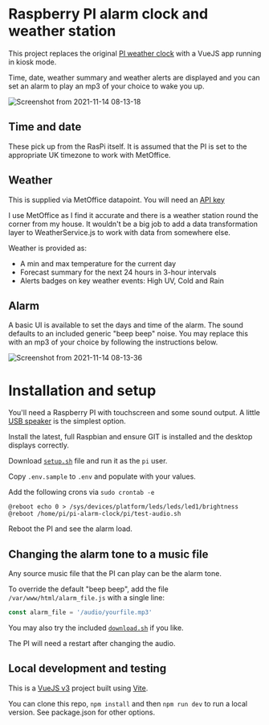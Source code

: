 # Raspberry PI alarm clock and weather station

This project replaces the original [PI weather clock](https://github.com/dmlogic/pi-clock-and-weather) with a VueJS app running in kiosk mode.

Time, date, weather summary and weather alerts are displayed and you can set an alarm to play an mp3 of your choice to wake you up.

![Screenshot from 2021-11-14 08-13-18](https://user-images.githubusercontent.com/1250252/141673812-67a5889b-44d8-4359-a8fb-314a57e7f786.png)

## Time and date

These pick up from the RasPi itself. It is assumed that the PI is set to the appropriate UK timezone to work with MetOffice.

## Weather

This is supplied via MetOffice datapoint. You will need an [API key](https://www.metoffice.gov.uk/services/data/datapoint/api)

I use MetOffice as I find it accurate and there is a weather station round the corner from my house. It wouldn't be a big job to add a data transformation layer to WeatherService.js to work with data from somewhere else.

Weather is provided as:

-   A min and max temperature for the current day
-   Forecast summary for the next 24 hours in 3-hour intervals
-   Alerts badges on key weather events: High UV, Cold and Rain

## Alarm

A basic UI is available to set the days and time of the alarm. The sound defaults to an included generic "beep beep" noise. You may replace this with an mp3 of your choice by following the instructions below.

![Screenshot from 2021-11-14 08-13-36](https://user-images.githubusercontent.com/1250252/141673836-237c8e30-1e19-4bfe-926b-66ec81b0df1e.png)

# Installation and setup

You'll need a Raspberry PI with touchscreen and some sound output. A little [USB speaker](https://thepihut.com/products/mini-external-usb-stereo-speaker) is the simplest option.

Install the latest, full Raspbian and ensure GIT is installed and the desktop displays correctly.

Download [`setup.sh`](https://raw.githubusercontent.com/dmlogic/pi-alarm-clock/main/pi/setup.sh) file and run it as the `pi` user.

Copy `.env.sample` to `.env` and populate with your values.

Add the following crons via `sudo crontab -e`

```
@reboot echo 0 > /sys/devices/platform/leds/leds/led1/brightness
@reboot /home/pi/pi-alarm-clock/pi/test-audio.sh
```

Reboot the PI and see the alarm load.

## Changing the alarm tone to a music file

Any source music file that the PI can play can be the alarm tone.

To override the default "beep beep", add the file `/var/www/html/alarm_file.js` with a single line:

```js
const alarm_file = '/audio/yourfile.mp3'
```

You may also try the included [`download.sh`](https://github.com/dmlogic/pi-alarm-clock/blob/main/pi/download.sh) if you like.

The PI will need a restart after changing the audio.

## Local development and testing

This is a [VueJS v3](https://v3.vuejs.org/) project built using [Vite](https://vitejs.dev/).

You can clone this repo, `npm install` and then `npm run dev` to run a local version. See package.json for other options.
